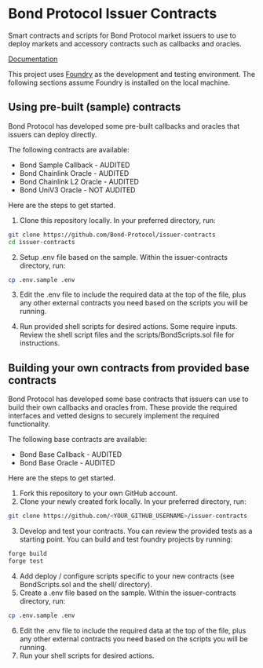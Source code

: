 # Bond Protocol Issuer Contracts

Smart contracts and scripts for Bond Protocol market issuers to use to deploy markets and accessory contracts such as callbacks and oracles.

[Documentation](https://docs.bondprotocol.finance/)

This project uses [Foundry](https://getfoundry.sh) as the development and testing environment. The following sections assume Foundry is installed on the local machine.

## Using pre-built (sample) contracts
Bond Protocol has developed some pre-built callbacks and oracles that issuers can deploy directly. 

The following contracts are available:
- Bond Sample Callback - AUDITED
- Bond Chainlink Oracle - AUDITED
- Bond Chainlink L2 Oracle - AUDITED
- Bond UniV3 Oracle - NOT AUDITED

Here are the steps to get started.
1. Clone this repository locally. In your preferred directory, run:
```bash
git clone https://github.com/Bond-Protocol/issuer-contracts
cd issuer-contracts
```

2. Setup .env file based on the sample. Within the issuer-contracts directory, run:
```bash
cp .env.sample .env
```

3. Edit the .env file to include the required data at the top of the file, plus any other external contracts you need based on the scripts you will be running.

4. Run provided shell scripts for desired actions. Some require inputs. Review the shell script files and the scripts/BondScripts.sol file for instructions.

## Building your own contracts from provided base contracts
Bond Protocol has developed some base contracts that issuers can use to build their own callbacks and oracles from. These provide the required interfaces and vetted designs to securely implement the required functionality.

The following base contracts are available:
- Bond Base Callback - AUDITED
- Bond Base Oracle - AUDITED

Here are the steps to get started.
1. Fork this repository to your own GitHub account.
2. Clone your newly created fork locally. In your preferred directory, run:
```bash
git clone https://github.com/<YOUR_GITHUB_USERNAME>/issuer-contracts
```
3. Develop and test your contracts. You can review the provided tests as a starting point. You can build and test foundry projects by running:
```bash
forge build
forge test
```
4. Add deploy / configure scripts specific to your new contracts (see BondScripts.sol and the shell/ directory).
5. Create a .env file based on the sample. Within the issuer-contracts directory, run:
```bash
cp .env.sample .env
```
6. Edit the .env file to include the required data at the top of the file, plus any other external contracts you need based on the scripts you will be running.
7. Run your shell scripts for desired actions.